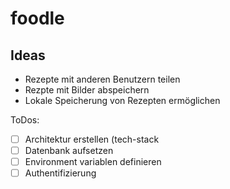 # foodle

## Ideas

* Rezepte mit anderen Benutzern teilen
* Rezpte mit Bilder abspeichern
* Lokale Speicherung von Rezepten ermöglichen


ToDos:

- [ ] Architektur erstellen (tech-stack
- [ ] Datenbank aufsetzen
- [ ] Environment variablen definieren
- [ ] Authentifizierung
